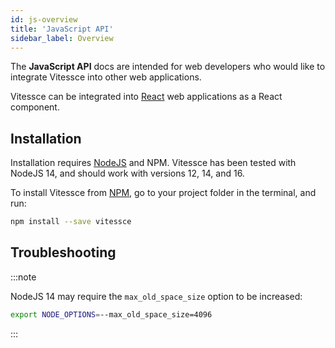 ```yaml
---
id: js-overview
title: 'JavaScript API'
sidebar_label: Overview
---
```


The **JavaScript API** docs are intended for web developers who would like to integrate Vitessce into other web applications.

Vitessce can be integrated into [React](https://reactjs.org/) web applications as a React component.

## Installation

Installation requires [NodeJS](https://nodejs.org/) and NPM. Vitessce has been tested with NodeJS 14, and should work with versions 12, 14, and 16.

To install Vitessce from [NPM](https://www.npmjs.com/package/vitessce), go to your project folder in the terminal, and run:

```sh
npm install --save vitessce
```

## Troubleshooting

:::note

NodeJS 14 may require the `max_old_space_size` option to be increased:

```sh
export NODE_OPTIONS=--max_old_space_size=4096
```

:::
